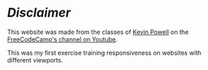 # *Disclaimer*
This website was made from the classes of [Kevin Powell](https://github.com/kevin-powell/reponsive-web-design-bootcamp) on the [FreeCodeCamp's channel on Youtube](https://www.youtube.com/watch?v=srvUrASNj0s). 

This was my first exercise training responsiveness on websites with different viewports.
